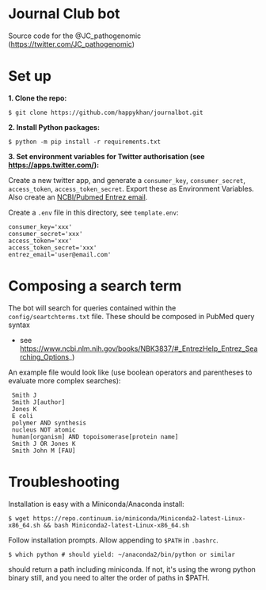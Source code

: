 # Journal Club bot

Source code for the @JC_pathogenomic (https://twitter.com/JC_pathogenomic)

# Set up

**1. Clone the repo:**

    $ git clone https://github.com/happykhan/journalbot.git

**2. Install Python packages:**

    $ python -m pip install -r requirements.txt

**3. Set environment variables for Twitter authorisation (see https://apps.twitter.com/):**

Create a new twitter app, and generate a `consumer_key`, `consumer_secret`, `access_token`, `access_token_secret`. Export these as Environment Variables.
Also create an [NCBI/Pubmed Entrez email](https://www.ncbi.nlm.nih.gov/account/?back_url=https%3A%2F%2Fwww.ncbi.nlm.nih.gov%2Fgquery%2F).

Create a `.env` file in this directory, see `template.env`:

    consumer_key='xxx'
    consumer_secret='xxx'
    access_token='xxx'
    access_token_secret='xxx'
    entrez_email='user@email.com'

# Composing a search term

The bot will search for queries contained within the `config/seartchterms.txt` file. These should be composed in PubMed query syntax

- see https://www.ncbi.nlm.nih.gov/books/NBK3837/#_EntrezHelp_Entrez_Searching_Options_)

An example file would look like (use boolean operators and parentheses to evaluate more
complex searches):

     Smith J
     Smith J[author]
     Jones K
     E coli
     polymer AND synthesis
     nucleus NOT atomic
     human[organism] AND topoisomerase[protein name]
     Smith J OR Jones K
     Smith John M [FAU]

# Troubleshooting

Installation is easy with a Miniconda/Anaconda install:

    $ wget https://repo.continuum.io/miniconda/Miniconda2-latest-Linux-x86_64.sh && bash Miniconda2-latest-Linux-x86_64.sh

Follow installation prompts. Allow appending to `$PATH` in `.bashrc`.

    $ which python # should yield: ~/anaconda2/bin/python or similar

should return a path including miniconda. If not, it's using the wrong python binary still, and you need to alter the order of paths in $PATH.
